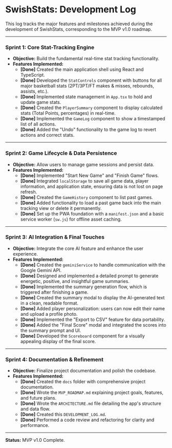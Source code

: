 # SwishStats: Development Log

This log tracks the major features and milestones achieved during the development of SwishStats, corresponding to the MVP v1.0 roadmap.

---

### **Sprint 1: Core Stat-Tracking Engine**

- **Objective:** Build the fundamental real-time stat tracking functionality.
- **Features Implemented:**
    - **[Done]** Created the main application shell using React and TypeScript.
    - **[Done]** Developed the `StatControls` component with buttons for all major basketball stats (2PT/3PT/FT makes & misses, rebounds, assists, etc.).
    - **[Done]** Implemented state management in `App.tsx` to hold and update game stats.
    - **[Done]** Created the `PlayerSummary` component to display calculated stats (Total Points, percentages) in real-time.
    - **[Done]** Implemented the `GameLog` component to show a timestamped list of all actions.
    - **[Done]** Added the "Undo" functionality to the game log to revert actions and correct stats.

---

### **Sprint 2: Game Lifecycle & Data Persistence**

- **Objective:** Allow users to manage game sessions and persist data.
- **Features Implemented:**
    - **[Done]** Implemented "Start New Game" and "Finish Game" flows.
    - **[Done]** Integrated `localStorage` to save all game data, player information, and application state, ensuring data is not lost on page refresh.
    - **[Done]** Created the `GameHistory` component to list past games.
    - **[Done]** Added functionality to load a past game back into the main tracking view or delete it permanently.
    - **[Done]** Set up the PWA foundation with a `manifest.json` and a basic service worker (`sw.js`) for offline asset caching.

---

### **Sprint 3: AI Integration & Final Touches**

- **Objective:** Integrate the core AI feature and enhance the user experience.
- **Features Implemented:**
    - **[Done]** Created the `geminiService` to handle communication with the Google Gemini API.
    - **[Done]** Designed and implemented a detailed prompt to generate energetic, positive, and insightful game summaries.
    - **[Done]** Implemented the summary generation flow, which is triggered after finishing a game.
    - **[Done]** Created the summary modal to display the AI-generated text in a clean, readable format.
    - **[Done]** Added player personalization: users can now edit their name and upload a profile photo.
    - **[Done]** Implemented the "Export to CSV" feature for data portability.
    - **[Done]** Added the "Final Score" modal and integrated the scores into the summary prompt and UI.
    - **[Done]** Developed the `Scoreboard` component for a visually appealing display of the final score.

---

### **Sprint 4: Documentation & Refinement**

- **Objective:** Finalize project documentation and polish the codebase.
- **Features Implemented:**
    - **[Done]** Created the `docs` folder with comprehensive project documentation.
    - **[Done]** Wrote the `MVP_ROADMAP.md` explaining project goals, features, and future plans.
    - **[Done]** Wrote the `ARCHITECTURE.md` file detailing the app's structure and data flow.
    - **[Done]** Created this `DEVELOPMENT_LOG.md`.
    - **[Done]** Performed a code review and refactoring for clarity and performance.

---
**Status:** MVP v1.0 Complete.
